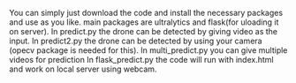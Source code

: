 You can simply just download the code and install the necessary packages and use as you like.
main packages are ultralytics and flask(for uloading it on server).
In predict.py the drone can be detected by giving video as the input.
In predict2.py the drone can be detected by using your camera (opecv package is needed for this).
In multi_predict.py you can give multiple videos for prediction
In flask_predict.py the code will run with index.html and work on local server using webcam.
